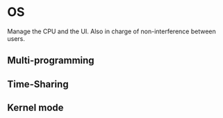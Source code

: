 # OS

Manage the CPU and the UI. Also in charge of non-interference between users.

## Multi-programming

## Time-Sharing

## Kernel mode